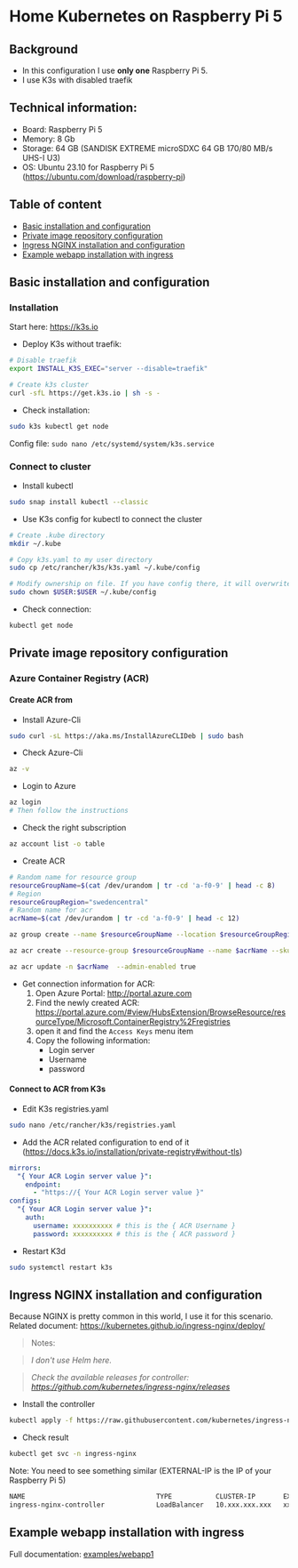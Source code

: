 # Home Kubernetes on Raspberry Pi 5

## Background

- In this configuration I use **only one** Raspberry Pi 5.
- I use K3s with disabled traefik

## Technical information:

- Board: Raspberry Pi 5
- Memory: 8 Gb
- Storage: 64 GB (SANDISK EXTREME microSDXC 64 GB 170/80 MB/s UHS-I U3)
- OS: Ubuntu 23.10 for Raspberry Pi 5 (https://ubuntu.com/download/raspberry-pi)

## Table of content

- [Basic installation and configuration](/#installation)
- [Private image repository configuration](/#cr)
- [Ingress NGINX installation and configuration](/#nginx)
- [Example webapp installation with ingress](/#example1)

## <a name="installation"></a>Basic installation and configuration

### Installation

Start here: https://k3s.io

- Deploy K3s without traefik:

```bash
# Disable traefik
export INSTALL_K3S_EXEC="server --disable=traefik"

# Create k3s cluster
curl -sfL https://get.k3s.io | sh -s -
```

- Check installation:

```bash
sudo k3s kubectl get node
```

Config file: `sudo nano /etc/systemd/system/k3s.service`

### Connect to cluster

- Install kubectl

```bash
sudo snap install kubectl --classic
```

- Use K3s config for kubectl to connect the cluster

```bash
# Create .kube directory
mkdir ~/.kube

# Copy k3s.yaml to my user directory
sudo cp /etc/rancher/k3s/k3s.yaml ~/.kube/config

# Modify ownership on file. If you have config there, it will overwrite it!
sudo chown $USER:$USER ~/.kube/config
```

- Check connection:

```bash
kubectl get node
```

## <a name="cr"></a>Private image repository configuration

### Azure Container Registry (ACR)

#### Create ACR from

- Install Azure-Cli

```bash
sudo curl -sL https://aka.ms/InstallAzureCLIDeb | sudo bash
```

- Check Azure-Cli

```bash
az -v
```

- Login to Azure

```bash
az login
# Then follow the instructions
```

- Check the right subscription

```bash
az account list -o table
```

- Create ACR

```bash
# Random name for resource group
resourceGroupName=$(cat /dev/urandom | tr -cd 'a-f0-9' | head -c 8)
# Region
resourceGroupRegion="swedencentral"
# Random name for acr
acrName=$(cat /dev/urandom | tr -cd 'a-f0-9' | head -c 12)

az group create --name $resourceGroupName --location $resourceGroupRegion

az acr create --resource-group $resourceGroupName --name $acrName --sku Basic

az acr update -n $acrName  --admin-enabled true
```

- Get connection information for ACR:
  1. Open Azure Portal: http://portal.azure.com
  2. Find the newly created ACR: https://portal.azure.com/#view/HubsExtension/BrowseResource/resourceType/Microsoft.ContainerRegistry%2Fregistries
  3. open it and find the `Access Keys` menu item
  4. Copy the following information:
     - Login server
     - Username
     - password

#### Connect to ACR from K3s

- Edit K3s registries.yaml

```bash
sudo nano /etc/rancher/k3s/registries.yaml
```

- Add the ACR related configuration to end of it (https://docs.k3s.io/installation/private-registry#without-tls)

```yaml
mirrors:
  "{ Your ACR Login server value }":
    endpoint:
      - "https://{ Your ACR Login server value }"
configs:
  "{ Your ACR Login server value }":
    auth:
      username: xxxxxxxxxx # this is the { ACR Username }
      password: xxxxxxxxxx # this is the { ACR password }
```

- Restart K3d

```bash
sudo systemctl restart k3s
```


## <a name="nginx"></a>Ingress NGINX installation and configuration

Because NGINX is pretty common in this world, I use it for this  scenario. Related document: https://kubernetes.github.io/ingress-nginx/deploy/

> Notes:

> _I don't use Helm here._

> _Check the available releases for controller: https://github.com/kubernetes/ingress-nginx/releases_


- Install the controller 

```bash
kubectl apply -f https://raw.githubusercontent.com/kubernetes/ingress-nginx/controller-v1.8.2/deploy/static/provider/cloud/deploy.yaml
```

- Check result

```bash
kubectl get svc -n ingress-nginx
```
Note: You need to see something similar (EXTERNAL-IP is the IP of your Raspberry Pi 5)
```bash
NAME                                 TYPE           CLUSTER-IP       EXTERNAL-IP      PORT(S)                   
ingress-nginx-controller             LoadBalancer   10.xxx.xxx.xxx   xxx.xxx.xxx.xxx   80:31449/TCP,443:32554/TCP
```


## <a name="example1"></a>Example webapp installation with ingress

Full documentation: [examples/webapp1](examples/webapp1/README.md)